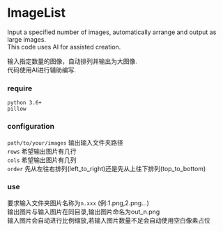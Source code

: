 # ImageList
Input a specified number of images, automatically arrange and output as large images.  
This code uses AI for assisted creation.  
  
输入指定数量的图像，自动排列并输出为大图像.  
代码使用AI进行辅助编写.  

### require
`python 3.6+`  
`pillow`  

### configuration
`path/to/your/images` 输出输入文件夹路径  
`rows` 希望输出图片有几行  
`cols` 希望输出图片有几列  
`order` 先从左往右排列(left_to_right)还是先从上往下排列(top_to_bottom)  

### use
要求输入文件夹图片名称为`n.xxx` (例:1.png,2.png...)  
输出图片与输入图片在同目录,输出图片命名为out_n.png  
输入图片会自动进行比例缩放,若输入图片数量不足会自动使用空白像素占位  
